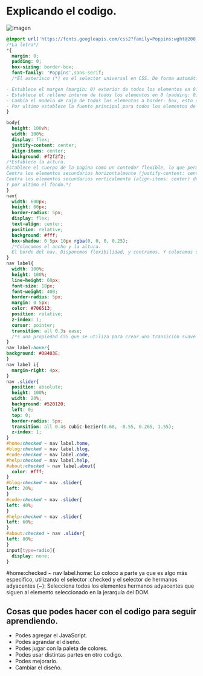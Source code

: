 # Explicando el codigo.

![imagen](https://i.pinimg.com/564x/67/f4/c3/67f4c394df2914e3f6275ebb3d450b79.jpg)

```css
@import url('https://fonts.googleapis.com/css2?family=Poppins:wght@200;300;400;500;600;700&display=swap');
/*La letra*/
*{
  margin: 0;
  padding: 0;
  box-sizing: border-box;
  font-family: 'Poppins',sans-serif;
  /*El asterisco (*) es el selector universal en CSS. De forma automática, el asterisco selecciona todos los elementos en un documento. Este selector puede utilizarse en combinación con espacios de nombres (namespace).

- Establece el margen (margin: 0) exterior de todos los elementos en 0. Esto asegura que no haya ningun espacio en blanco adicional alrededor de los elementos.
- Establece el relleno interno de todos los elementos en 0 (padding: 0). Esto asegura que no haya ningún espacio en blanco adicional dentro de los elementos.
- Cambia el modelo de caja de todos los elementos a border- box, esto significa que el ancho y la altura especificados para un elemento incluiran el relleno y el borde, en lugar de agregarlos al ancho y la altura totales del elemento. Esto facilita el calculo y el control del tamaño real de los elementos.
- Por ultimo establece la fuente principal para todos los elementos de la pagina. En este caso, se establece la fuente Poppins.*/
}

body{
  height: 100vh;
  width: 100%;
  display: flex;
  justify-content: center;
  align-items: center;
  background: #f2f2f2;
/*Establece la altura.
Establece el cuerpo de la pagina como un contedor flexible, lo que permite aplicar propiedades de flexibilidad a sus elementos secundarios (display: flex).
Centra los elementos secundarios horizontalmente (justify-content: center) dentro del cuerpo de la pagina. Los elementos se distribuiran de manera uniforme a lo largo del eje princiapl (horizontal) y se centraran en relacion con el eje transversal (verticalmente).
Centra los elementos secundarios verticalmente (align-items: center) dentro del cuerpo de la pagina. Los elementos se alinearan en el centro eje transversal (verticalmente) y se distribuiran de manera uniforme a lo largo del eje princiapal (horizontalmente).
Y por ultimo el fondo.*/
}
nav{
  width: 600px;
  height: 60px;
  border-radius: 5px;
  display: flex;
  text-align: center;
  position: relative;
  background: #fff;
  box-shadow: 0 5px 10px rgba(0, 0, 0, 0.25);
  /*Colocamos el ancho y la altura. 
  El borde del nav. Disponemos flexibilidad, y centramos. Y colocamos sombra*/
}
nav label{
  width: 100%;
  height: 100%;
  line-height: 60px;
  font-size: 18px;
  font-weight: 400;
  border-radius: 5px;
  margin: 0 5px;
  color: #706513;
  position: relative;
  z-index: 1;
  cursor: pointer;
  transition: all 0.3s ease;
  /*s una propiedad CSS que se utiliza para crear una transición suave entre dos estados de un elemento. En este caso, "all" indica que se aplicará una transición a todas las propiedades CSS que cambien, "1s" indica la duración de la transición (1 segundo), y ease significa empezar lento, despues rapido y despues despacio */
}
nav label:hover{
background: #08403E;
}
nav label i{
  margin-right: 4px;
}
nav .slider{
  position: absolute;
  height: 100%;
  width: 20%;
  background: #520120;
  left: 0;
  top: 0;
  border-radius: 5px;
  transition: all 0.4s cubic-bezier(0.68, -0.55, 0.265, 1.55);
  z-index: 1;
}
#home:checked ~ nav label.home,
#blog:checked ~ nav label.blog,
#code:checked ~ nav label.code,
#help:checked ~ nav label.help,
#about:checked ~ nav label.about{
  color: #fff;
}
#blog:checked ~ nav .slider{
left: 20%;
}
#code:checked ~ nav .slider{
left: 40%;
}
#help:checked ~ nav .slider{
left: 60%;
}
#about:checked ~ nav .slider{
left: 80%;
}
input[type=radio]{
  display: none;
}
```

#home:checked ~ nav label.home: Lo coloco a parte ya que es algo más especifico, utilizando el selector :checked y el selector de hermanos adyacentes (~): Selecciona todos los elementos hermanos adyacentes que siguen al elemento seleccionado en la jerarquía del DOM. 

## Cosas que podes hacer con el codigo para seguir aprendiendo. 

- Podes agregar el JavaScript.
- Podes agrandar el diseño.
- Podes jugar con la paleta de colores. 
- Podes usar distintas partes en otro codigo.
- Podes mejorarlo. 
- Cambiar el diseño. 
